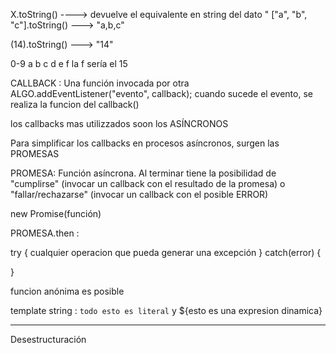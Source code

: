 
X.toString()  ----> devuelve el equivalente en string del dato
"
["a", "b", "c"].toString() ---> "a,b,c"

(14).toString() ---> "14"

<!-- número.toString(sistema numérico, o sea cantidad de digitos del sistema que vas a utilizar) -->


0-9
a b c d e f
            la f sería el 15



CALLBACK : Una función invocada por otra
ALGO.addEventListener("evento", callback);
    cuando sucede el evento, se realiza la funcion del callback()


los callbacks mas utilizzados soon los ASÍNCRONOS

Para simplificar los callbacks en procesos asíncronos, 
surgen las PROMESAS


PROMESA:  Función asíncrona. Al terminar tiene la posibilidad de "cumplirse" (invocar un callback con el resultado de la promesa) o "fallar/rechazarse" (invocar un callback con el posible ERROR)





new Promise(función)

PROMESA.then : 








try {
 cualquier operacion que pueda generar una excepción
}
catch(error) {

}


funcion anónima es posible 





template string : `todo esto es literal`
                y ${esto es una expresion dinamica}



_________________________


Desestructuración


